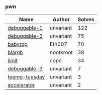 ### pwn

| Name                               | Author    | Solves |
|------------------------------------|-----------|--------|
| [debuggable-1](debuggable-1)   | unvariant | 122    |
| [debuggable-2](debuggable-2)   | unvariant | 75     |
| [babyrop](babyrop)             | Eth007    | 70     |
| [blargh](blargh)               | nootkroot | 38     |
| [limit](limit)                 | cope      | 34     |
| [debuggable-3](debuggable-3)   | unvariant | 7      |
| [teemo-tuesday](teemo-tuesday) | unvariant | 3      |
| [accelerator](accelerator)     | unvariant | 2      |
